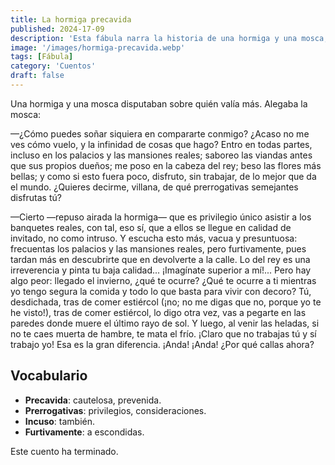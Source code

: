 ```yaml
---
title: La hormiga precavida 
published: 2024-17-09 
description: 'Esta fábula narra la historia de una hormiga y una mosca, mostrando cómo la prudencia y el trabajo constante pueden ser más valiosos que la arrogancia y el lujo momentáneo.'  
image: '/images/hormiga-precavida.webp'  
tags: [Fábula]  
category: 'Cuentos'  
draft: false  
---
```


Una hormiga y una mosca disputaban sobre quién valía más. Alegaba la mosca:

—¿Cómo puedes soñar siquiera en compararte conmigo? ¿Acaso no me ves cómo vuelo, y la infinidad de cosas que hago? Entro en todas partes, incluso en los palacios y las mansiones reales; saboreo las viandas antes que sus propios dueños; me poso en la cabeza del rey; beso las flores más bellas; y como si esto fuera poco, disfruto, sin trabajar, de lo mejor que da el mundo. ¿Quieres decirme, villana, de qué prerrogativas semejantes disfrutas tú?

—Cierto —repuso airada la hormiga— que es privilegio único asistir a los banquetes reales, con tal, eso sí, que a ellos se llegue en calidad de invitado, no como intruso. Y escucha esto más, vacua y presuntuosa: frecuentas los palacios y las mansiones reales, pero furtivamente, pues tardan más en descubrirte que en devolverte a la calle. Lo del rey es una irreverencia y pinta tu baja calidad... ¡Imagínate superior a mí!... Pero hay algo peor: llegado el invierno, ¿qué te ocurre? ¿Qué te ocurre a ti mientras yo tengo segura la comida y todo lo que basta para vivir con decoro? Tú, desdichada, tras de comer estiércol (¡no; no me digas que no, porque yo te he visto!), tras de comer estiércol, lo digo otra vez, vas a pegarte en las paredes donde muere el último rayo de sol. Y luego, al venir las heladas, si no te caes muerta de hambre, te mata el frío. ¡Claro que no trabajas tú y sí trabajo yo! Esa es la gran diferencia. ¡Anda! ¡Anda! ¿Por qué callas ahora?

## Vocabulario
- **Precavida**: cautelosa, prevenida.
- **Prerrogativas**: privilegios, consideraciones.
- **Incuso**: también.
- **Furtivamente**: a escondidas.

Este cuento ha terminado.
